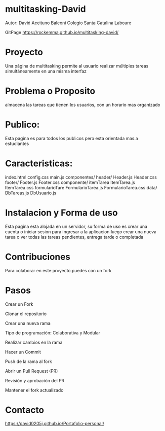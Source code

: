 # multitasking-David
 Autor: David Aceituno Balconi
Colegio Santa Catalina Laboure

GitPage https://rockemma.github.io/multitasking-david/


# Proyecto
Una página de multitasking permite al usuario realizar múltiples tareas simultáneamente en una misma interfaz

# Problema o Proposito 
almacena las tareas que tienen los usuarios, con un horario mas organizado

# Publico: 
Esta pagina es para todos los publicos pero esta orientada mas a estudiantes

# Caracteristicas:
index.html
config.css
main.js
componentes/
header/
Header.js
Header.css
footer/
Footer.js
Footer.css
componente/
itemTarea
ItemTarea.js
ItemTarea.css
formularioTare
FormularioTarea.js
FormularioTarea.css
data/
DbTareas.js
DbUsuario.js

# Instalacion y Forma de uso 
Esta pagina esta alojada en un servidor, su forma de uso es crear una cuenta o iniciar sesion para ingresar a la aplicacion luego crear una nueva tarea o ver todas las tareas pendientes, entrega tarde o completada

# Contribuciones
Para colaborar en este proyecto puedes con un fork 

# Pasos
Crear un Fork

Clonar el repositorio

Crear una nueva rama

Tipo de programación: Colaborativa y Modular

Realizar cambios en la rama

Hacer un Commit

Push de la rama al fork

Abrir un Pull Request (PR)

Revisión y aprobación del PR   

Mantener el fork actualizado

# Contacto
https://david0205j.github.io/Portafolio-personal/
